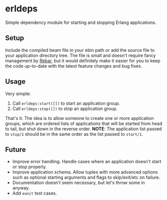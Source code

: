 # erldeps

Simple dependency module for starting and stopping Erlang applications.

## Setup

Include the compiled beam file in your ebin path or add the source file to your
application directory tree. The file is small and doesn't require fancy
management by [Rebar](https://github.com/basho/rebar), but it would definitely
make it easier for you to keep the code up-to-date with the latest feature
changes and bug fixes.

## Usage

Very simple:

1. Call `erldeps:start([])` to start an application group.
2. Call `erldeps:stop([])` to stop an application group.

That's it. The idea is to allow someone to create one or more application
groups, which are ordered lists of applications that will be started from head
to tail, but shut down in the reverse order. **NOTE**: The application list
passed to `stop/1` should be in the same order as the list passed to `start/1`.

## Future

- Improve error handling. Handle cases where an application doesn't start or
  stop properly.
- Improve application schema. Allow tuples with more advanced options such as
  optional starting arguments and flags to skip/exit/etc on failure.
- Documentation doesn't seem necessary, but let's throw some in anyway.
- Add `eunit` test cases.
